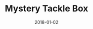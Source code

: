 ---
layout: site
title: "Mystery Tackle Box"
date: 2018-01-02
categories: [community]
version: 4.2.4
major: 4
minor: 2
patch: 4
slug: mystery-tackle-box
link: https://mysterytacklebox.com/
submitter: lpolepeddi
permalink: /sites/:slug
---